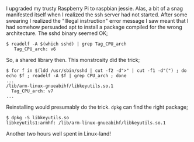 I upgraded my trusty Raspberry Pi to raspbian jessie. Alas, a bit of a snag
manifested itself when I realized the ssh server had not started. After some
swearing I realized the "Illegal instruction" error message I saw meant that I
had somehow persuaded apt to install a package compiled for the wrong
architecture. The sshd binary seemed OK;
```
$ readelf -A $(which sshd) | grep Tag_CPU_arch
   Tag_CPU_arch: v6
```
So, a shared library then. This monstrosity did the trick;
```
$ for f in $(ldd /usr/sbin/sshd | cut -f2 -d">" | cut -f1 -d"(") ; do echo $f ; readelf -A $f | grep CPU_arch ; done
...
/lib/arm-linux-gnueabihf/libkeyutils.so.1
  Tag_CPU_arch: v7
...
```
Reinstalling would presumably do the trick. `dpkg` can find the right package;
```
$ dpkg -S libkeyutils.so
libkeyutils1:armhf: /lib/arm-linux-gnueabihf/libkeyutils.so.1
```
Another two hours well spent in Linux-land!
